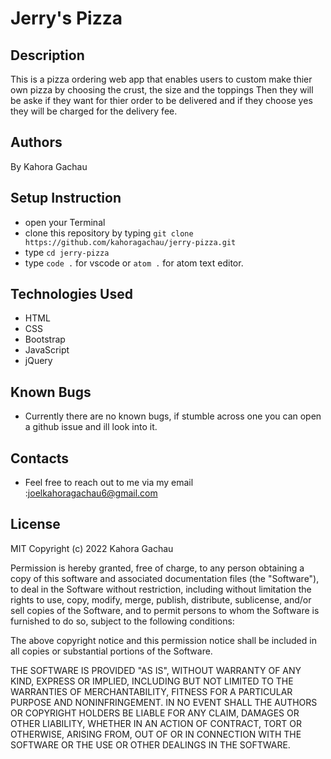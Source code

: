 # Jerry's Pizza

## Description
This is a pizza ordering web app that enables users to custom make thier own pizza by choosing the crust, the size and the toppings 
Then they will be aske if they want for thier order to be delivered and if they choose yes they will be charged for the delivery fee.

## Authors
By Kahora Gachau

## Setup Instruction
- open your Terminal
- clone this repository by typing `git clone https://github.com/kahoragachau/jerry-pizza.git`
- type `cd jerry-pizza`
- type `code .` for vscode or `atom .` for atom text editor. 

## Technologies Used
- HTML
- CSS
- Bootstrap
- JavaScript
- jQuery

## Known Bugs
- Currently there are no known bugs, if stumble across one you can open a github issue and ill look into it.

## Contacts
- Feel free to reach out to me via my email :joelkahoragachau6@gmail.com

## License
MIT Copyright (c) 2022 Kahora Gachau

Permission is hereby granted, free of charge, to any person obtaining a copy of this software and associated documentation files (the "Software"), to deal in the Software without restriction, including without limitation the rights to use, copy, modify, merge, publish, distribute, sublicense, and/or sell copies of the Software, and to permit persons to whom the Software is furnished to do so, subject to the following conditions:

The above copyright notice and this permission notice shall be included in all copies or substantial portions of the Software.

THE SOFTWARE IS PROVIDED "AS IS", WITHOUT WARRANTY OF ANY KIND, EXPRESS OR IMPLIED, INCLUDING BUT NOT LIMITED TO THE WARRANTIES OF MERCHANTABILITY, FITNESS FOR A PARTICULAR PURPOSE AND NONINFRINGEMENT. IN NO EVENT SHALL THE AUTHORS OR COPYRIGHT HOLDERS BE LIABLE FOR ANY CLAIM, DAMAGES OR OTHER LIABILITY, WHETHER IN AN ACTION OF CONTRACT, TORT OR OTHERWISE, ARISING FROM, OUT OF OR IN CONNECTION WITH THE SOFTWARE OR THE USE OR OTHER DEALINGS IN THE SOFTWARE.